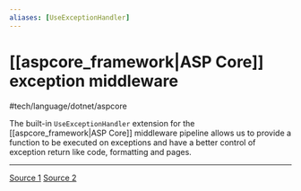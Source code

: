 ```yaml
---
aliases: [UseExceptionHandler]
---
```

# [[aspcore_framework|ASP Core]] exception middleware

#tech/language/dotnet/aspcore 

The built-in `UseExceptionHandler` extension for the [[aspcore_framework|ASP Core]] middleware pipeline allows us to provide a function to be executed on exceptions and have a better control of exception return like code, formatting and pages.

---

[Source 1](https://recaffeinate.co/post/serialize-errors-as-json-in-aspnetcore/)
[Source 2](https://docs.microsoft.com/en-us/aspnet/core/fundamentals/error-handling?view=aspnetcore-5.0)